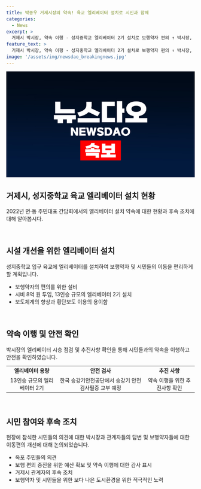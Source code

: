 ```yaml
---
title: 박종우 거제시장의 약속! 육교 엘리베이터 설치로 시민과 함께
categories:
  - News
excerpt: >
  거제시 박시장, 약속 이행 - 성지중학교 엘리베이터 2기 설치로 보행약자 편의 ↑ 박시장, 2022년 간담회에서 약속한 성지중학교 육교 엘리베이터 설치를 완료하고 현장을 점검했다. 엘리베이터는 보행약자의 편의를 위해 시비 8억 원을 확보해 설치한 13인승 규모 2기로, 보행약자들의 통행불편을 해소할 것으로 기대된다. 현장에 참석한 시민들은 박시장과 관계자들에게 감사의 말을 전하며, 시민들의 불편을 개선해 나갈 것을 요구했다.
feature_text: >
  거제시 박시장, 약속 이행 - 성지중학교 엘리베이터 2기 설치로 보행약자 편의 ↑ 박시장, 2022년 간담회에서 약속한 성지중학교 육교 엘리베이터 설치를 완료하고 현장을 점검했다. 엘리베이터는 보행약자의 편의를 위해 시비 8억 원을 확보해 설치한 13인승 규모 2기로, 보행약자들의 통행불편을 해소할 것으로 기대된다. 현장에 참석한 시민들은 박시장과 관계자들에게 감사의 말을 전하며, 시민들의 불편을 개선해 나갈 것을 요구했다.
image: '/assets/img/newsdao_breakingnews.jpg'
---
```


<p><img src="/assets/img/newsdao_breakingnews.jpg" alt="firstkoreanews 속보" /></p>

<h2 data-ke-size="size26">거제시, 성지중학교 육교 엘리베이터 설치 현황</h2>

<p data-ke-size="size16">2022년 면·동 주민대표 간담회에서의 엘리베이터 설치 약속에 대한 현황과 후속 조치에 대해 알아봅시다.</p>

<p data-ke-size="size16">&nbsp;</p>

<h2 data-ke-size="size24">시설 개선을 위한 엘리베이터 설치</h2>

<p data-ke-size="size16">성지중학교 입구 육교에 엘리베이터를 설치하여 보행약자 및 시민들의 이동을 편리하게 할 계획입니다.</p>

<ul>
<li>보행약자의 편의를 위한 설비</li>
<li>시비 8억 원 투입, 13인승 규모의 엘리베이터 2기 설치</li>
<li>보도체계의 향상과 횡단보도 이용의 용이함</li>
</ul>

<p data-ke-size="size16">&nbsp;</p>

<h2 data-ke-size="size24">약속 이행 및 안전 확인</h2>

<p data-ke-size="size16">박시장의 엘리베이터 시승 점검 및 추진사항 확인을 통해 시민들과의 약속을 이행하고 안전을 확인하였습니다.</p>

<table>
<tr>
<td style="text-align: center; height: 17px;"><b>엘리베이터 용량</b></td>
<td style="text-align: center; height: 17px;"><b>안전 검사</b></td>
<td style="text-align: center; height: 17px;"><b>추진 사항</b></td>
</tr>
<tr>
<td style="text-align: center; height: 17px;">13인승 규모의 엘리베이터 2기</td>
<td style="text-align: center; height: 17px;">한국 승강기안전공단에서 승강기 안전 검사필증 교부 예정</td>
<td style="text-align: center; height: 17px;">약속 이행을 위한 추진사항 확인</td>
</tr>
</table>

<p data-ke-size="size16">&nbsp;</p>

<h2 data-ke-size="size24">시민 참여와 후속 조치</h2>

<p data-ke-size="size16">현장에 참석한 시민들의 의견에 대한 박시장과 관계자들의 답변 및 보행약자들에 대한 이동편의 개선에 대해 논의되었습니다.</p>

<ul>
<li>옥포 주민들의 의견</li>
<li>보행 편의 증진을 위한 예산 확보 및 약속 이행에 대한 감사 표시</li>
<li>거제시 관계자의 후속 조치</li>
<li>보행약자 및 시민들을 위한 보다 나은 도시환경을 위한 적극적인 노력</li>
</ul>

<p data-ke-size="size16">&nbsp;</p>

